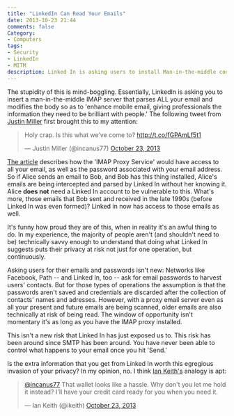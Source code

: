 ```yaml
---
title: "LinkedIn Can Read Your Emails"
date: 2013-10-23 21:44
comments: false
Category:
- Computers
tags:
- Security
- LinkedIn
- MITM
description: Linked In is asking users to install Man-in-the-middle code, to their own detriment.
---
```


The stupidity of this is mind-boggling.  Essentially, LinkedIn is asking you to insert a man-in-the-middle IMAP server that parses ALL your email and modifies the body so as to 'enhance mobile email, giving professionals the information they need to be brilliant with people.' The following tweet from [Justin Miller](http://twitter.com/incanus77) first brought this to my attention:

<!-- more -->

<blockquote class="twitter-tweet"><p>Holy crap. Is this what we’ve come to? <a href="http://t.co/fGPAmLf5t1">http://t.co/fGPAmLf5t1</a></p>&mdash; Justin Miller (@incanus77) <a href="https://twitter.com/incanus77/statuses/393130253838606336">October 23, 2013</a></blockquote>
<script async src="//platform.twitter.com/widgets.js" charset="utf-8"></script>

[The article](http://engineering.linkedin.com/mobile/linkedin-intro-doing-impossible-ios) describes how the 
'IMAP Proxy Service' would have access to all your email, as well as the password associated with your email address.  
So if Alice sends an email to Bob, and Bob has this thing installed, Alice's emails are being intercepted and parsed by 
Linked In without her knowing it.   Alice __does not__ need a Linked In account to be vulnerable to this.  What's more, 
those emails that Bob sent and received in the late 1990s (before Linked In was even formed)? Linked in now has access 
to those emails as well. 

It's funny how proud they are of this, when in reality it's an awful thing to do.  In my experience, the majority of 
people aren't (and shouldn't need to be) technically savvy enough to understand that doing what Linked In suggests puts 
their privacy at risk not just for one operation, but continuously.  

Asking users for their emails and passwords isn't new: Networks like Facebook, Path -- and Linked In, too --
ask for email passwords to harvest users' contacts.  But for those types of operations the assumption is that the 
passwords aren't saved and credentials are discarded after the collection of contacts' names and adresses.  However, 
with a proxy email server even as all your present and future emails are being scanned, older emails are also
technically at risk of being read.  The window of opportunity isn't momentary it's as long as you have the IMAP proxy 
installed. 

This isn't a new risk that Linked In has just exposed us to.  This risk has been around since SMTP has been around.  You 
have never been able to control what happens to your email once you hit 'Send.'  

Is the extra information that you get from Linked In worth this egregious invasion of your privacy?  In my opinion, no.  I think [Ian Keith's](http://twitter.com/ikeith) analogy is apt: 

<blockquote class="twitter-tweet"><p><a href="https://twitter.com/incanus77">@incanus77</a> That wallet looks like a hassle. Why don&#39;t you let me hold it instead? I&#39;ll have your credit card ready for you when you need it.</p>&mdash; Ian Keith (@ikeith) <a href="https://twitter.com/ikeith/statuses/393148791609499648">October 23, 2013</a></blockquote>
<script async src="//platform.twitter.com/widgets.js" charset="utf-8"></script>
